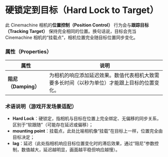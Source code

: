 # 硬锁定到目标（Hard Lock to Target）

此 Cinemachine 相机的**位置控制（Position Control）** 行为会与**跟踪目标（Tracking Target）** 保持完全相同的位置。换句话说，目标会充当 Cinemachine 相机的“挂载点”，相机位置完全随目标位置同步变化。


### 属性（Properties）

| 属性 | 说明 |
| --- | --- |
| **阻尼（Damping）** | 为相机的响应添加延迟效果。数值代表相机大致需要多长时间（以秒为单位）才能跟上目标的位置变化。 |


### 术语说明（游戏开发场景适配）
- **Hard Lock**：硬锁定，指相机与目标在位置上完全绑定、无偏移的同步关系，区别于“软跟随”（可能存在延迟或偏移）；
- **mounting point**：挂载点，此处比喻相机像“挂载”在目标上一样，位置完全由目标决定；
- **lag**：延迟（此处指相机响应目标位置变化时的滞后效果，通过“阻尼”参数控制，数值越大，延迟越明显，画面越平稳但响应越慢）。